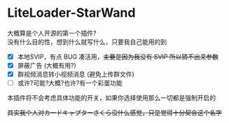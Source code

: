 # LiteLoader-StarWand

大概算是个人开源的第一个插件?  
没有什么目的性，想到什么就写什么，只要我自己能用的到

- [x] 本地SVIP，有点 BUG 凑活用，~~主要是因为我没有 SVIP 所以猜不出来参数~~
- [x] 屏蔽广告 (大概有用?)
- [x] 群视频消息转小视频消息 (避免上传群文件)
- [ ] 或许?可能?大概?也许?有一个彩蛋功能

本插件将不会考虑具体功能的开关，如果你选择使用那么一切都是强制开启的

~~其实我个人对カードキャプターさくら没什么感觉，只是觉得十分契合这个名字~~
